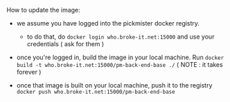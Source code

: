 How to update the image:

- we assume you have logged into the pickmister docker registry.
  - to do that, do `docker login who.broke-it.net:15000` and use your credentials ( ask for them )

- once you're logged in, build the image in your local machine. Run `docker build -t who.broke-it.net:15000/pm-back-end-base ./` ( NOTE : it takes forever )
- once that image is built on your local machine, push it to the registry `docker push who.broke-it.net:15000/pm-back-end-base`


